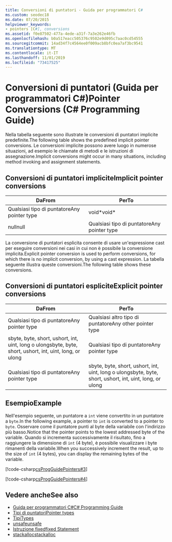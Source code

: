 ```yaml
---
title: Conversioni di puntatori - Guida per programmatori C#
ms.custom: seodec18
ms.date: 07/20/2015
helpviewer_keywords:
- pointers [C#], conversions
ms.assetid: f0e87502-477a-4ede-a31f-7a3e262e46fb
ms.openlocfilehash: b0a517eacc505376c9502e9d095c7aac0cd54555
ms.sourcegitcommit: 14ad34f7c4564ee0f009acb8bfc0ea7af3bc9541
ms.translationtype: MT
ms.contentlocale: it-IT
ms.lasthandoff: 11/01/2019
ms.locfileid: "73417525"
---
```

# <a name="pointer-conversions-c-programming-guide"></a><span data-ttu-id="480e0-102">Conversioni di puntatori (Guida per programmatori C#)</span><span class="sxs-lookup"><span data-stu-id="480e0-102">Pointer Conversions (C# Programming Guide)</span></span>
<span data-ttu-id="480e0-103">Nella tabella seguente sono illustrate le conversioni di puntatori implicite predefinite.</span><span class="sxs-lookup"><span data-stu-id="480e0-103">The following table shows the predefined implicit pointer conversions.</span></span> <span data-ttu-id="480e0-104">Le conversioni implicite possono avere luogo in numerose situazioni, ad esempio le chiamate di metodi e le istruzioni di assegnazione.</span><span class="sxs-lookup"><span data-stu-id="480e0-104">Implicit conversions might occur in many situations, including method invoking and assignment statements.</span></span>  
  
## <a name="implicit-pointer-conversions"></a><span data-ttu-id="480e0-105">Conversioni di puntatori implicite</span><span class="sxs-lookup"><span data-stu-id="480e0-105">Implicit pointer conversions</span></span>  
  
|<span data-ttu-id="480e0-106">Da</span><span class="sxs-lookup"><span data-stu-id="480e0-106">From</span></span>|<span data-ttu-id="480e0-107">Per</span><span class="sxs-lookup"><span data-stu-id="480e0-107">To</span></span>|  
|----------|--------|  
|<span data-ttu-id="480e0-108">Qualsiasi tipo di puntatore</span><span class="sxs-lookup"><span data-stu-id="480e0-108">Any pointer type</span></span>|<span data-ttu-id="480e0-109">void\*</span><span class="sxs-lookup"><span data-stu-id="480e0-109">void\*</span></span>|  
|<span data-ttu-id="480e0-110">null</span><span class="sxs-lookup"><span data-stu-id="480e0-110">null</span></span>|<span data-ttu-id="480e0-111">Qualsiasi tipo di puntatore</span><span class="sxs-lookup"><span data-stu-id="480e0-111">Any pointer type</span></span>|  
  
 <span data-ttu-id="480e0-112">La conversione di puntatori esplicita consente di usare un'espressione cast per eseguire conversioni nei casi in cui non è possibile la conversione implicita.</span><span class="sxs-lookup"><span data-stu-id="480e0-112">Explicit pointer conversion is used to perform conversions, for which there is no implicit conversion, by using a cast expression.</span></span> <span data-ttu-id="480e0-113">La tabella seguente illustra queste conversioni.</span><span class="sxs-lookup"><span data-stu-id="480e0-113">The following table shows these conversions.</span></span>  
  
## <a name="explicit-pointer-conversions"></a><span data-ttu-id="480e0-114">Conversioni di puntatori esplicite</span><span class="sxs-lookup"><span data-stu-id="480e0-114">Explicit pointer conversions</span></span>  
  
|<span data-ttu-id="480e0-115">Da</span><span class="sxs-lookup"><span data-stu-id="480e0-115">From</span></span>|<span data-ttu-id="480e0-116">Per</span><span class="sxs-lookup"><span data-stu-id="480e0-116">To</span></span>|  
|----------|--------|  
|<span data-ttu-id="480e0-117">Qualsiasi tipo di puntatore</span><span class="sxs-lookup"><span data-stu-id="480e0-117">Any pointer type</span></span>|<span data-ttu-id="480e0-118">Qualsiasi altro tipo di puntatore</span><span class="sxs-lookup"><span data-stu-id="480e0-118">Any other pointer type</span></span>|  
|<span data-ttu-id="480e0-119">sbyte, byte, short, ushort, int, uint, long o ulong</span><span class="sxs-lookup"><span data-stu-id="480e0-119">sbyte, byte, short, ushort, int, uint, long, or ulong</span></span>|<span data-ttu-id="480e0-120">Qualsiasi tipo di puntatore</span><span class="sxs-lookup"><span data-stu-id="480e0-120">Any pointer type</span></span>|  
|<span data-ttu-id="480e0-121">Qualsiasi tipo di puntatore</span><span class="sxs-lookup"><span data-stu-id="480e0-121">Any pointer type</span></span>|<span data-ttu-id="480e0-122">sbyte, byte, short, ushort, int, uint, long o ulong</span><span class="sxs-lookup"><span data-stu-id="480e0-122">sbyte, byte, short, ushort, int, uint, long, or ulong</span></span>|  
  
## <a name="example"></a><span data-ttu-id="480e0-123">Esempio</span><span class="sxs-lookup"><span data-stu-id="480e0-123">Example</span></span>  
 <span data-ttu-id="480e0-124">Nell'esempio seguente, un puntatore a `int` viene convertito in un puntatore a `byte`.</span><span class="sxs-lookup"><span data-stu-id="480e0-124">In the following example, a pointer to `int` is converted to a pointer to `byte`.</span></span> <span data-ttu-id="480e0-125">Osservare come il puntatore punti al byte della variabile con l'indirizzo più basso.</span><span class="sxs-lookup"><span data-stu-id="480e0-125">Notice that the pointer points to the lowest addressed byte of the variable.</span></span> <span data-ttu-id="480e0-126">Quando si incrementa successivamente il risultato, fino a raggiungere la dimensione di `int` (4 byte), è possibile visualizzare i byte rimanenti della variabile.</span><span class="sxs-lookup"><span data-stu-id="480e0-126">When you successively increment the result, up to the size of `int` (4 bytes), you can display the remaining bytes of the variable.</span></span>  
  
 [!code-csharp[csProgGuidePointers#3](~/samples/snippets/csharp/VS_Snippets_VBCSharp/csProgGuidePointers/CS/Pointers2.cs#3)]  
  
 [!code-csharp[csProgGuidePointers#4](~/samples/snippets/csharp/VS_Snippets_VBCSharp/csProgGuidePointers/CS/Pointers.cs#4)]  
  
## <a name="see-also"></a><span data-ttu-id="480e0-127">Vedere anche</span><span class="sxs-lookup"><span data-stu-id="480e0-127">See also</span></span>

- [<span data-ttu-id="480e0-128">Guida per programmatori C#</span><span class="sxs-lookup"><span data-stu-id="480e0-128">C# Programming Guide</span></span>](../index.md)
- [<span data-ttu-id="480e0-129">Tipi di puntatori</span><span class="sxs-lookup"><span data-stu-id="480e0-129">Pointer types</span></span>](./pointer-types.md)
- [<span data-ttu-id="480e0-130">Tipi</span><span class="sxs-lookup"><span data-stu-id="480e0-130">Types</span></span>](/dotnet/csharp/language-reference/keywords)
- [<span data-ttu-id="480e0-131">unsafe</span><span class="sxs-lookup"><span data-stu-id="480e0-131">unsafe</span></span>](../../language-reference/keywords/unsafe.md)
- [<span data-ttu-id="480e0-132">Istruzione fixed</span><span class="sxs-lookup"><span data-stu-id="480e0-132">fixed Statement</span></span>](../../language-reference/keywords/fixed-statement.md)
- [<span data-ttu-id="480e0-133">stackalloc</span><span class="sxs-lookup"><span data-stu-id="480e0-133">stackalloc</span></span>](../../language-reference/operators/stackalloc.md)
